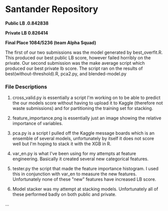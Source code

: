 ﻿# Santander Repository 
 
**Public LB .0.842838**
 
**Private LB 0.826414**

**Final Place 1084/5236 (team Alpha Squad)**

The first of our two submissions was the model generated by best_overfit.R. This produced our best public LB score, however failed horribly on the private. Our second submission was the make average script which produced our best private lb score. The script ran on the results of best(without-threshold).R, pca2.py, and blended-model.py

### File Descriptions

1. cross_valid.py is essentially a script I'm working on to be able to predict the our models score without having to upload it to Kaggle (therefore not waste submissions) and for partitioning the training set for stacking. 

2. feature_importance.png is essentially just an image showing the relative importance of variables.

3. pca.py is a script I pulled off the Kaggle message boards which is an ensemble of several models, unfortunately by itself it does not score well but I'm hoping to stack it with the XGB in R. 

4. var_en.py is what I've been using for my attempts at feature engineering. Basically it created several new categorical features.

5. tester.py the script that made the feature importance histogram. I used this in conjunction with var_en to measure the new features. Unfortunately none of these "new" features have increased LB score. 

6. Model stacker was my attempt at stacking models. Unfortunately all of these performed badly on both public and private. 

...
